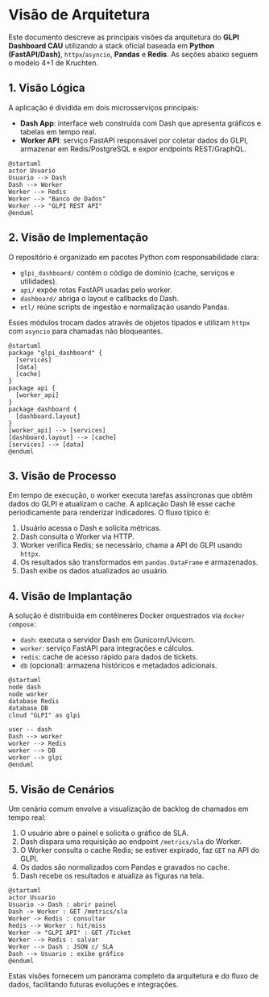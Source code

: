 # Visão de Arquitetura

Este documento descreve as principais visões da arquitetura do **GLPI Dashboard CAU** utilizando a stack oficial baseada em **Python (FastAPI/Dash)**, `httpx`/`asyncio`, **Pandas** e **Redis**. As seções abaixo seguem o modelo 4+1 de Kruchten.

## 1. Visão Lógica

A aplicação é dividida em dois microsserviços principais:

- **Dash App**: interface web construída com Dash que apresenta gráficos e tabelas em tempo real.
- **Worker API**: serviço FastAPI responsável por coletar dados do GLPI, armazenar em Redis/PostgreSQL e expor endpoints REST/GraphQL.

```text
@startuml
actor Usuario
Usuario --> Dash
Dash --> Worker
Worker --> Redis
Worker --> "Banco de Dados"
Worker --> "GLPI REST API"
@enduml
```

## 2. Visão de Implementação

O repositório é organizado em pacotes Python com responsabilidade clara:

- `glpi_dashboard/` contém o código de domínio (cache, serviços e utilidades).
- `api/` expõe rotas FastAPI usadas pelo worker.
- `dashboard/` abriga o layout e callbacks do Dash.
- `etl/` reúne scripts de ingestão e normalização usando Pandas.

Esses módulos trocam dados através de objetos tipados e utilizam `httpx` com `asyncio` para chamadas não bloqueantes.

```text
@startuml
package "glpi_dashboard" {
  [services]
  [data]
  [cache]
}
package api {
  [worker_api]
}
package dashboard {
  [dashboard.layout]
}
[worker_api] --> [services]
[dashboard.layout] --> [cache]
[services] --> [data]
@enduml
```

## 3. Visão de Processo

Em tempo de execução, o worker executa tarefas assíncronas que obtêm dados do GLPI e atualizam o cache. A aplicação Dash lê esse cache periodicamente para renderizar indicadores. O fluxo típico é:

1. Usuário acessa o Dash e solicita métricas.
2. Dash consulta o Worker via HTTP.
3. Worker verifica Redis; se necessário, chama a API do GLPI usando `httpx`.
4. Os resultados são transformados em `pandas.DataFrame` e armazenados.
5. Dash exibe os dados atualizados ao usuário.

## 4. Visão de Implantação

A solução é distribuída em contêineres Docker orquestrados via `docker compose`:

- `dash`: executa o servidor Dash em Gunicorn/Uvicorn.
- `worker`: serviço FastAPI para integrações e cálculos.
- `redis`: cache de acesso rápido para dados de tickets.
- `db` (opcional): armazena históricos e metadados adicionais.

```text
@startuml
node dash
node worker
database Redis
database DB
cloud "GLPI" as glpi

user -- dash
Dash --> worker
worker --> Redis
worker --> DB
worker --> glpi
@enduml
```

## 5. Visão de Cenários

Um cenário comum envolve a visualização de backlog de chamados em tempo real:

1. O usuário abre o painel e solicita o gráfico de SLA.
2. Dash dispara uma requisição ao endpoint `/metrics/sla` do Worker.
3. O Worker consulta o cache Redis; se estiver expirado, faz `GET` na API do GLPI.
4. Os dados são normalizados com Pandas e gravados no cache.
5. Dash recebe os resultados e atualiza as figuras na tela.

```text
@startuml
actor Usuario
Usuario -> Dash : abrir painel
Dash -> Worker : GET /metrics/sla
Worker -> Redis : consultar
Redis --> Worker : hit/miss
Worker -> "GLPI API" : GET /Ticket
Worker --> Redis : salvar
Worker --> Dash : JSON c/ SLA
Dash --> Usuario : exibe gráfico
@enduml
```

Estas visões fornecem um panorama completo da arquitetura e do fluxo de dados, facilitando futuras evoluções e integrações.
